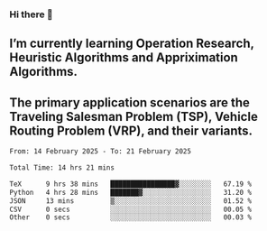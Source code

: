 ### Hi there 👋
## I’m currently learning Operation Research, Heuristic Algorithms and Appriximation Algorithms.
## The primary application scenarios are the Traveling Salesman Problem (TSP), Vehicle Routing Problem (VRP), and their variants.
<!--START_SECTION:waka-->

```txt
From: 14 February 2025 - To: 21 February 2025

Total Time: 14 hrs 21 mins

TeX      9 hrs 38 mins   ████████████████▓░░░░░░░░   67.19 %
Python   4 hrs 28 mins   ███████▓░░░░░░░░░░░░░░░░░   31.20 %
JSON     13 mins         ▒░░░░░░░░░░░░░░░░░░░░░░░░   01.52 %
CSV      0 secs          ░░░░░░░░░░░░░░░░░░░░░░░░░   00.05 %
Other    0 secs          ░░░░░░░░░░░░░░░░░░░░░░░░░   00.03 %
```

<!--END_SECTION:waka-->
<!--
**Bookervsky/Bookervsky** is a ✨ _special_ ✨ repository because its `README.md` (this file) appears on your GitHub profile.

Here are some ideas to get you started:

- 🔭 I’m currently working on ...
- 🌱 I’m currently learning ...
- 👯 I’m looking to collaborate on ...
- 🤔 I’m looking for help with ...
- 💬 Ask me about ...
- 📫 How to reach me: ...
- 😄 Pronouns: ...
- ⚡ Fun fact: ...
-->
